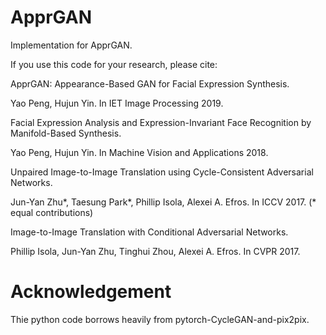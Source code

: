 # ApprGAN
Implementation for ApprGAN.

If you use this code for your research, please cite:

ApprGAN: Appearance-Based GAN for Facial Expression Synthesis.

Yao Peng, Hujun Yin. In IET Image Processing 2019.

Facial Expression Analysis and Expression-Invariant Face Recognition by Manifold-Based Synthesis.

Yao Peng, Hujun Yin. In Machine Vision and Applications 2018.

Unpaired Image-to-Image Translation using Cycle-Consistent Adversarial Networks.

Jun-Yan Zhu*, Taesung Park*, Phillip Isola, Alexei A. Efros. In ICCV 2017. (* equal contributions)

Image-to-Image Translation with Conditional Adversarial Networks.

Phillip Isola, Jun-Yan Zhu, Tinghui Zhou, Alexei A. Efros. In CVPR 2017.

# Acknowledgement
Thie python code borrows heavily from pytorch-CycleGAN-and-pix2pix.
